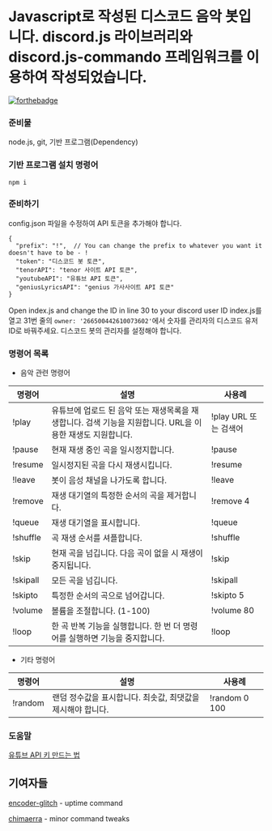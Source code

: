 # Javascript로 작성된 디스코드 음악 봇입니다. discord.js 라이브러리와 discord.js-commando 프레임워크를 이용하여 작성되었습니다.

[![forthebadge](https://forthebadge.com/images/badges/made-with-javascript.svg)](https://forthebadge.com)

### 준비물

node.js, git, 기반 프로그램(Dependency)

### 기반 프로그램 설치 명령어

`npm i`

### 준비하기

config.json 파일을 수정하여 API 토큰을 추가해야 합니다.

```
{
  "prefix": "!",  // You can change the prefix to whatever you want it doesn't have to be - !
  "token": "디스코드 봇 토큰",
  "tenorAPI": "tenor 사이트 API 토큰",
  "youtubeAPI": "유튜브 API 토큰",
  "geniusLyricsAPI": "genius 가사사이트 API 토큰"
}
```
Open index.js and change the ID in line 30 to your discord user ID
index.js를 열고 31번 줄의  `owner: '266500442610073602'`에서 숫자를 관리자의 디스코드 유저 ID로 바꿔주세요. 디스코드 봇의 관리자를 설정해야 합니다.

### 명령어 목록

- 음악 관련 명령어

| 명령어       | 설명                                                                                                               | 사용례                  |
| ------------- | ------------------------------------------------------------------------------------------------------------------------- | ---------------------- |
| !play         | 유튜브에 업로드 된 음악 또는 재생목록을 재생합니다. 검색 기능을 지원합니다. URL을 이용한 재생도 지원합니다.         | !play URL 또는 검색어 |
| !pause        | 현재 재생 중인 곡을 일시정지합니다.                                                                                            | !pause                 |
| !resume       | 일시정지된 곡을 다시 재생시킵니다.                                                                                            | !resume                |
| !leave        | 봇이 음성 채널을 나가도록 합니다.                                                                                            | !leave                 |
| !remove       | 재생 대기열의 특정한 순서의 곡을 제거합니다.                                                                  | !remove 4              |
| !queue        | 재생 대기열을 표시합니다.                                                                                                    | !queue                 |
| !shuffle      | 곡 재생 순서를 셔플합니다.                                                                                                    | !shuffle               |
| !skip         | 현재 곡을 넘깁니다. 다음 곡이 없을 시 재생이 중지됩니다.                                                                                             | !skip                  |
| !skipall      | 모든 곡을 넘깁니다.                                                                                                   | !skipall               |
| !skipto       | 특정한 순서의 곡으로 넘어갑니다.                                              | !skipto 5              |
| !volume       | 볼륨을 조절합니다. (1-100)                                                                                                        | !volume 80             |
| !loop         | 한 곡 반복 기능을 실행합니다. 한 번 더 명령어를 실행하면 기능을 중지합니다.                                                                                          | !loop                 |

- 기타 명령어

| 명령어      | 설명                                                                                                                                                         | 사용례                 |
| ------------ | ------------------------------------------------------------------------------------------------------------------------------------------------------------------- | --------------------- |
| !random      | 랜덤 정수값을 표시합니다. 최솟값, 최댓값을 제시해야 합니다.                                                                                                              | !random 0 100         |

### 도움말

[유튜브 API 키 만드는 법](https://developers.google.com/youtube/v3/getting-started)


## 기여자들

[encoder-glitch](https://github.com/encoder-glitch) - uptime command

[chimaerra](https://github.com/chimaerra) - minor command tweaks
